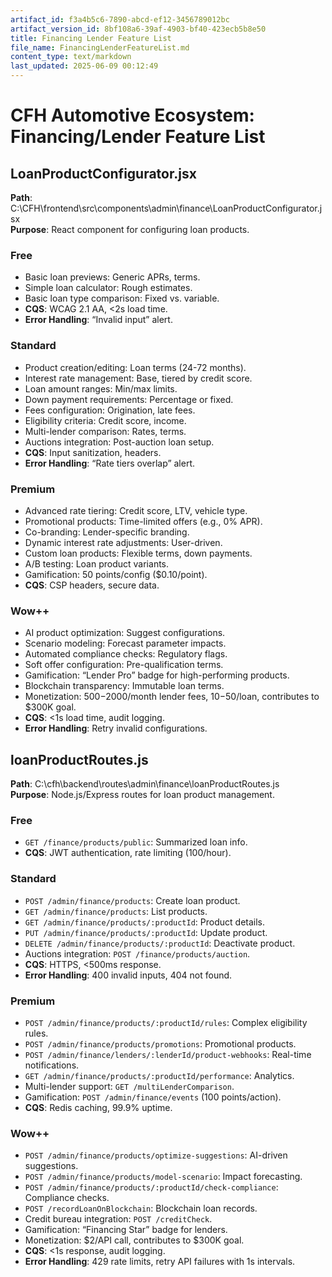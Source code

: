 ```yaml
---
artifact_id: f3a4b5c6-7890-abcd-ef12-3456789012bc
artifact_version_id: 8bf108a6-39af-4903-bf40-423ecb5b8e50
title: Financing Lender Feature List
file_name: FinancingLenderFeatureList.md
content_type: text/markdown
last_updated: 2025-06-09 00:12:49
---
```

# CFH Automotive Ecosystem: Financing/Lender Feature List

## LoanProductConfigurator.jsx
**Path**: C:\CFH\frontend\src\components\admin\finance\LoanProductConfigurator.jsx  
**Purpose**: React component for configuring loan products.

### Free
- Basic loan previews: Generic APRs, terms.  
- Simple loan calculator: Rough estimates.  
- Basic loan type comparison: Fixed vs. variable.  
- **CQS**: WCAG 2.1 AA, <2s load time.  
- **Error Handling**: “Invalid input” alert.

### Standard
- Product creation/editing: Loan terms (24-72 months).  
- Interest rate management: Base, tiered by credit score.  
- Loan amount ranges: Min/max limits.  
- Down payment requirements: Percentage or fixed.  
- Fees configuration: Origination, late fees.  
- Eligibility criteria: Credit score, income.  
- Multi-lender comparison: Rates, terms.  
- Auctions integration: Post-auction loan setup.  
- **CQS**: Input sanitization, headers.  
- **Error Handling**: “Rate tiers overlap” alert.

### Premium
- Advanced rate tiering: Credit score, LTV, vehicle type.  
- Promotional products: Time-limited offers (e.g., 0% APR).  
- Co-branding: Lender-specific branding.  
- Dynamic interest rate adjustments: User-driven.  
- Custom loan products: Flexible terms, down payments.  
- A/B testing: Loan product variants.  
- Gamification: 50 points/config ($0.10/point).  
- **CQS**: CSP headers, secure data.

### Wow++
- AI product optimization: Suggest configurations.  
- Scenario modeling: Forecast parameter impacts.  
- Automated compliance checks: Regulatory flags.  
- Soft offer configuration: Pre-qualification terms.  
- Gamification: “Lender Pro” badge for high-performing products.  
- Blockchain transparency: Immutable loan terms.  
- Monetization: $500-$2000/month lender fees, $10-$50/loan, contributes to $300K goal.  
- **CQS**: <1s load time, audit logging.  
- **Error Handling**: Retry invalid configurations.

## loanProductRoutes.js
**Path**: C:\cfh\backend\routes\admin\finance\loanProductRoutes.js  
**Purpose**: Node.js/Express routes for loan product management.

### Free
- `GET /finance/products/public`: Summarized loan info.  
- **CQS**: JWT authentication, rate limiting (100/hour).

### Standard
- `POST /admin/finance/products`: Create loan product.  
- `GET /admin/finance/products`: List products.  
- `GET /admin/finance/products/:productId`: Product details.  
- `PUT /admin/finance/products/:productId`: Update product.  
- `DELETE /admin/finance/products/:productId`: Deactivate product.  
- Auctions integration: `POST /finance/products/auction`.  
- **CQS**: HTTPS, <500ms response.  
- **Error Handling**: 400 invalid inputs, 404 not found.

### Premium
- `POST /admin/finance/products/:productId/rules`: Complex eligibility rules.  
- `POST /admin/finance/products/promotions`: Promotional products.  
- `POST /admin/finance/lenders/:lenderId/product-webhooks`: Real-time notifications.  
- `GET /admin/finance/products/:productId/performance`: Analytics.  
- Multi-lender support: `GET /multiLenderComparison`.  
- Gamification: `POST /admin/finance/events` (100 points/action).  
- **CQS**: Redis caching, 99.9% uptime.

### Wow++
- `POST /admin/finance/products/optimize-suggestions`: AI-driven suggestions.  
- `POST /admin/finance/products/model-scenario`: Impact forecasting.  
- `POST /admin/finance/products/:productId/check-compliance`: Compliance checks.  
- `POST /recordLoanOnBlockchain`: Blockchain loan records.  
- Credit bureau integration: `POST /creditCheck`.  
- Gamification: “Financing Star” badge for lenders.  
- Monetization: $2/API call, contributes to $300K goal.  
- **CQS**: <1s response, audit logging.  
- **Error Handling**: 429 rate limits, retry API failures with 1s intervals.